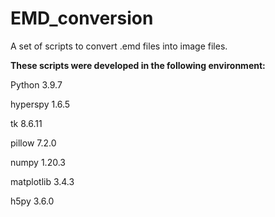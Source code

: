 # EMD_conversion
A set of scripts to convert .emd files into image files.

<b>These scripts were developed in the following environment:</b>

Python 3.9.7

hyperspy 1.6.5

tk 8.6.11

pillow 7.2.0

numpy 1.20.3

matplotlib 3.4.3

h5py 3.6.0
